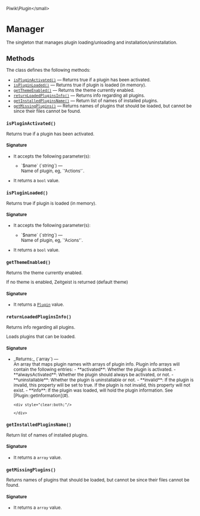 <small>Piwik\Plugin\</small>

Manager
=======

The singleton that manages plugin loading/unloading and installation/uninstallation.

Methods
-------

The class defines the following methods:

- [`isPluginActivated()`](#ispluginactivated) &mdash; Returns true if a plugin has been activated.
- [`isPluginLoaded()`](#ispluginloaded) &mdash; Returns true if plugin is loaded (in memory).
- [`getThemeEnabled()`](#getthemeenabled) &mdash; Returns the theme currently enabled.
- [`returnLoadedPluginsInfo()`](#returnloadedpluginsinfo) &mdash; Returns info regarding all plugins.
- [`getInstalledPluginsName()`](#getinstalledpluginsname) &mdash; Return list of names of installed plugins.
- [`getMissingPlugins()`](#getmissingplugins) &mdash; Returns names of plugins that should be loaded, but cannot be since their files cannot be found.

<a name="ispluginactivated" id="ispluginactivated"></a>
<a name="isPluginActivated" id="isPluginActivated"></a>
### `isPluginActivated()`

Returns true if a plugin has been activated.

#### Signature

-  It accepts the following parameter(s):

   <ul>
   <li>
      <div markdown="1" class="parameter">
      `$name` (`string`) &mdash;

      <div markdown="1" class="param-desc"> Name of plugin, eg, `'Actions'`.</div>

      <div style="clear:both;"/>

      </div>
   </li>
   </ul>
- It returns a `bool` value.

<a name="ispluginloaded" id="ispluginloaded"></a>
<a name="isPluginLoaded" id="isPluginLoaded"></a>
### `isPluginLoaded()`

Returns true if plugin is loaded (in memory).

#### Signature

-  It accepts the following parameter(s):

   <ul>
   <li>
      <div markdown="1" class="parameter">
      `$name` (`string`) &mdash;

      <div markdown="1" class="param-desc"> Name of plugin, eg, `'Acions'`.</div>

      <div style="clear:both;"/>

      </div>
   </li>
   </ul>
- It returns a `bool` value.

<a name="getthemeenabled" id="getthemeenabled"></a>
<a name="getThemeEnabled" id="getThemeEnabled"></a>
### `getThemeEnabled()`

Returns the theme currently enabled.

If no theme is enabled, Zeitgeist is returned (default theme)

#### Signature

- It returns a [`Plugin`](../../Piwik/Plugin.md) value.

<a name="returnloadedpluginsinfo" id="returnloadedpluginsinfo"></a>
<a name="returnLoadedPluginsInfo" id="returnLoadedPluginsInfo"></a>
### `returnLoadedPluginsInfo()`

Returns info regarding all plugins.

Loads plugins that can be loaded.

#### Signature


<ul>
  <li>
    <div markdown="1" class="parameter">
    _Returns:_  (`array`) &mdash;
    <div markdown="1" class="param-desc">An array that maps plugin names with arrays of plugin info. Plugin info arrays will contain the following entries: - **activated**: Whether the plugin is activated. - **alwaysActivated**: Whether the plugin should always be activated, or not. - **uninstallable**: Whether the plugin is uninstallable or not. - **invalid**: If the plugin is invalid, this property will be set to true. If the plugin is not invalid, this property will not exist. - **info**: If the plugin was loaded, will hold the plugin information. See [Plugin::getInformation](#).</div>

    <div style="clear:both;"/>

    </div>
  </li>
</ul>

<a name="getinstalledpluginsname" id="getinstalledpluginsname"></a>
<a name="getInstalledPluginsName" id="getInstalledPluginsName"></a>
### `getInstalledPluginsName()`

Return list of names of installed plugins.

#### Signature

- It returns a `array` value.

<a name="getmissingplugins" id="getmissingplugins"></a>
<a name="getMissingPlugins" id="getMissingPlugins"></a>
### `getMissingPlugins()`

Returns names of plugins that should be loaded, but cannot be since their files cannot be found.

#### Signature

- It returns a `array` value.

